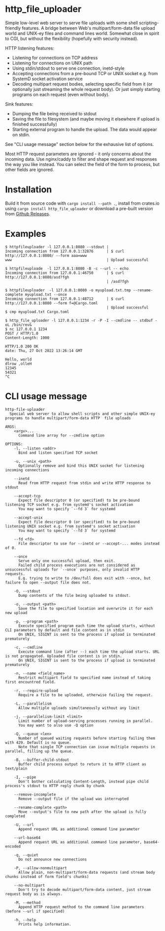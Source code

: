 # http_file_uploader

Simple low-level web server to serve file uploads with some shell scripting-friendly features. A bridge between Web's multipart/form-data file upload world and UNIX-ey files and command lines world. Somewhat close in spirit to CGI, but without the flexibility (hopefully with security instead).

HTTP listening features:

* Listening for connections on TCP address
* Listening for connections on UNIX path
* Using stdin/stdout to serve one connection, inetd-style
* Accepting connections from a pre-bound TCP or UNIX socket e.g. from SystemD socket activation service
* Decoding multipart request bodies, selecting specific field from it (or optionally just streaming the whole request body). Or just simply starting programs on each request (even without body).

Sink features:

* Dumping the file being received to stdout
* Saving the file to filesystem (and maybe moving it elsewhere if upload is finished successfully)
* Starting external program to handle the upload. The data would appear on stdin.

See "CLI usage message" section below for the exhausive list of options.

Most HTTP request parameters are ignored - it only concerns about the incoming data. Use nginx/caddy to filter and shape request and responses the way you like instead. You can select the field of the form to process, but other fields are ignored.

# Installation

Build it from source code with `cargo install --path .`, install from crates.io using `cargo install http_file_uploader` or download a pre-built version from [Github Releases](https://github.com/vi/http_file_uploader/releases/).

# Examples

```
$ httpfileuploader -l 127.0.0.1:8080 --stdout |
Incoming connection from 127.0.0.1:32876      | $ curl http://127.0.0.1:8080/ --form aaa=www
www                                           | Upload successful

$ httpfileuploade  -l 127.0.0.1:8080 -B -c --url -- echo
Incoming connection from 127.0.0.1:46750      | $ curl http://127.0.0.1:8080/asd?fgh
                                              | /asd?fgh

$ httpfileuploader  -l 127.0.0.1:8080 -o myupload.txt.tmp --rename-complete myupload.txt --once
Incoming connection from 127.0.0.1:48712      | $ curl http://127.0.0.1:8080 --form f=@Cargo.toml
                                              | Upload successful
$ cmp myupload.txt Cargo.toml

$ http_file_uploader -l 127.0.0.1:1234 -r -P -I --cmdline -- stdbuf -oL /bin/rev&
$ nc 127.0.0.1 1234
POST / HTTP/1.0
Content-Length: 1000

HTTP/1.0 200 OK
date: Thu, 27 Oct 2022 13:26:14 GMT

Hello, world
dlrow ,olleH
12345
54321
^C
```

# CLI usage message

```
http-file-uploader
  Special web server to allow shell scripts and other simple UNIX-ey programs to handle multipart/form-data HTTP  file uploads

ARGS:
    <argv>...
      Command line array for --cmdline option

OPTIONS:
    -l, --listen <addr>
      Bind and listen specified TCP socket

    -u, --unix <path>
      Optionally remove and bind this UNIX socket for listening incoming connections

    --inetd
      Read from HTTP request from stdin and write HTTP response to stdout

    --accept-tcp
      Expect file descriptor 0 (or specified) to be pre-bound listening TCP socket e.g. from systemd's socket activation
      You may want to specify `--fd 3` for systemd

    --accept-unix
      Expect file descriptor 0 (or specified) to be pre-bound listening UNIX socket e.g. from systemd's socket activation
      You may want to specify `--fd 3` for systemd

    --fd <fd>
      File descriptor to use for --inetd or --accept-... modes instead of 0.

    --once
      Serve only one successful upload, then exit.
      Failed child process executions are not considered as unsuccessful uploads for `--once` purposes, only invalid HTTP requests.
      E.g. trying to write to /dev/full does exit with --once, but failure to open --output file does not.

    -O, --stdout
      Dump contents of the file being uploaded to stdout.

    -o, --output <path>
      Save the file to specified location and overwrite it for each new upload

    -p, --program <path>
      Execute specified program each time the upload starts, without CLI parameters by default and file content as in stdin
      On UNIX, SIGINT is sent to the process if upload is terminated prematurely

    -c, --cmdline
      Execute command line (after --) each time the upload starts. URL is not propagated. Uploaded file content is in stdin.
      On UNIX, SIGINT is sent to the process if upload is terminated prematurely

    -n, --name <field_name>
      Restrict multipart field to specified name instead of taking first encountred field.

    -r, --require-upload
      Require a file to be uploaded, otherwise failing the request.

    -L, --parallelism
      Allow multiple uploads simultaneously without any limit

    -j, --parallelism-limit <limit>
      Limit number of upload-serving processes running in parallel.
      You may want to also use -Q option

    -Q, --queue <len>
      Number of queued waiting requests before starting failing them with 429. Default is no queue.
      Note that single TCP connection can issue multiple requests in parallel, filling up the queue.

    -B, --buffer-child-stdout
      Buffer child process output to return it to HTTP client as text/plain

    -I, --pipe
      Don't bother calculating Content-Length, instead pipe child process's stdout to HTTP reply chunk by chunk

    --remove-incomplete
      Remove --output file if the upload was interrupted

    --rename-complete <path>
      Move --output's file to new path after the upload is fully completed

    -U, --url
      Append request URL as additional command line parameter

    --url-base64
      Append request URL as additional command line parameter, base64-encoded

    -q, --quiet
      Do not announce new connections

    -P, --allow-nonmultipart
      Allow plain, non-multipart/form-data requests (and stream body chunks instead of form field's chunks)

    --no-multipart
      Don't try to decode multipart/form-data content, just stream request body as is always.

    -M, --method
      Append HTTP request method to the command line parameters (before --url if specified)

    -h, --help
      Prints help information.
```
